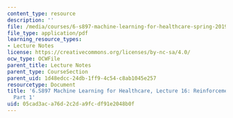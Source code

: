 ```yaml
---
content_type: resource
description: ''
file: /media/courses/6-s897-machine-learning-for-healthcare-spring-2019/05cad3aca76d2c2da9fcdf91e2048b0f_MIT6_S897S19_lec16.pdf
file_type: application/pdf
learning_resource_types:
- Lecture Notes
license: https://creativecommons.org/licenses/by-nc-sa/4.0/
ocw_type: OCWFile
parent_title: Lecture Notes
parent_type: CourseSection
parent_uid: 1d48edcc-24db-1ff9-4c54-c8ab1045e257
resourcetype: Document
title: '6.S897 Machine Learning for Healthcare, Lecture 16: Reinforcement Learning,
  Part 1'
uid: 05cad3ac-a76d-2c2d-a9fc-df91e2048b0f
---
```

